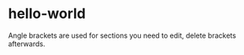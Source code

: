 # hello-world

<example> Angle brackets are used for sections you need to edit, delete brackets afterwards.
